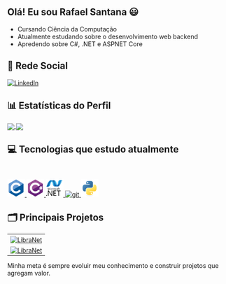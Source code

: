 ## Olá! Eu sou Rafael Santana 😃
- Cursando Ciência da Computação
- Atualmente estudando sobre o desenvolvimento web backend
- Apredendo sobre C#, .NET e ASPNET Core 
## 📱 Rede Social

[![Linkedln](https://img.shields.io/badge/LinkedIn-0077B5?style=for-the-badge&logo=linkedin&logoColor=white)](https://www.linkedin.com/in/rafael-santana11/)

## 📊 Estatísticas do Perfil

  <p style="text-align: left;">
     <a href="https://github.com/anuraghazra/github-readme-stats">
        <img height=200 align="center" src="https://github-readme-stats.vercel.app/api?username=Rafaelsn11&theme=tokyonight"/>
      </a>
      <a href="https://github-readme-stats.vercel.app/api/top-langs?username=samuel-duque">
        <img height=200 align="center" src="https://github-readme-stats.vercel.app/api/top-langs?username=Rafaelsn11&theme=tokyonight&layout=donut"/>
      </a>
  </p>

## 💻 Tecnologias que estudo atualmente

<div style="display: inline_block"><br/>
<p align="left"> <a href="https://www.cprogramming.com/" target="_blank" rel="noreferrer"> <img src="https://raw.githubusercontent.com/devicons/devicon/master/icons/c/c-original.svg" alt="c" width="40" height="40"/> </a> <a href="https://www.w3schools.com/cs/" target="_blank" rel="noreferrer"> <img src="https://raw.githubusercontent.com/devicons/devicon/master/icons/csharp/csharp-original.svg" alt="csharp" width="40" height="40"/> </a> <a href="https://dotnet.microsoft.com/" target="_blank" rel="noreferrer"> <img src="https://raw.githubusercontent.com/devicons/devicon/master/icons/dot-net/dot-net-original-wordmark.svg" alt="dotnet" width="40" height="40"/> </a> <a href="https://git-scm.com/" target="_blank" rel="noreferrer"> <img src="https://www.vectorlogo.zone/logos/git-scm/git-scm-icon.svg" alt="git" width="40" height="40"/> </a> <a href="https://www.python.org" target="_blank" rel="noreferrer"> <img src="https://raw.githubusercontent.com/devicons/devicon/master/icons/python/python-original.svg" alt="python" width="40" height="40"/> </a> 
</p>

## 🗂️ Principais Projetos
<table style="text-align: left; border-collapse: collapse;">
  <tr>
    <td>
        <a href="https://github.com/Rafaelsn11/LibraNet" target="_blank">
          <img align="center" witdh="160" src="https://github-readme-stats.vercel.app/api/pin?username=Rafaelsn11&repo=LibraNet&theme=tokyonight" alt="LibraNet"/>
        </a>
    </td>
  </tr>

  <tr>
    <td>
        <a href="https://github.com/Vitor-Moura48/Estudo_de_Caso_03" target="_blank">
          <img align="center" witdh="160" src="https://github-readme-stats.vercel.app/api/pin?username=Vitor-Moura48&repo=Estudo_de_Caso_03&theme=tokyonight" alt="LibraNet"/>
        </a>
    </td>
  </tr>
</table>

<p>Minha meta é sempre evoluir meu conhecimento e construir projetos que agregam valor.</p>

